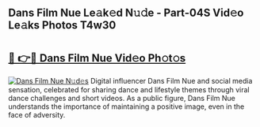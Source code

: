 ## Dans Film Nue Le𝚊k𝚎d N𝚞𝚍e - Part-04S Vid𝚎o Le𝚊ks Photos T4w30

# <h2><a href="http://fb07hr1.evod.top/?m=Dans+Film+Nue">🔗 👉🔴 Dans Film Nue Vid𝚎o Ph𝚘t𝚘s</a></h2>

[![Dans Film Nue N𝚞d𝚎s](https://i.imgur.com/8V9OHl7.gif)](http://fb07hr1.evod.top/?m=Dans+Film+Nue)
Digital influencer Dans Film Nue and social media sensation, celebrated for sharing dance and lifestyle themes through viral dance challenges and short videos. As a public figure, Dans Film Nue understands the importance of maintaining a positive image, even in the face of adversity. 
